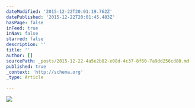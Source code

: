 ```yaml
---
dateModified: '2015-12-22T20:01:19.762Z'
datePublished: '2015-12-22T20:01:45.483Z'
hasPage: false
inFeed: true
inNav: false
starred: false
description: ''
title: ''
author: []
sourcePath: _posts/2015-12-22-4a5e2b82-e08d-4c37-8f60-7a9dd256cd80.md
published: true
_context: 'http://schema.org'
_type: Article

---
```

![](https://the-grid-user-content.s3-us-west-2.amazonaws.com/69fd2774-a964-4989-9c2c-81b8fc5fabaf.jpg)